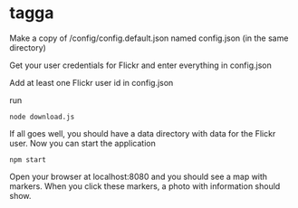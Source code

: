 # tagga

Make a copy of /config/config.default.json named config.json (in the same directory)

Get your user credentials for Flickr and enter everything in config.json

Add at least one Flickr user id in config.json

run
```
node download.js
```

If all goes well, you should have a data directory with data for the Flickr user. Now you can start the application

```
npm start
```

Open your browser at localhost:8080 and you should see a map with markers. When you click these markers, a photo with information should show.
